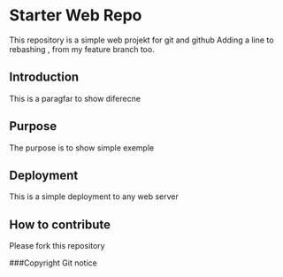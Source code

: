 # Starter Web Repo

This repository is a simple web projekt for git and github
Adding a line to rebashing , from my feature branch too.

## Introduction 
This is a paragfar to show diferecne

## Purpose
The purpose is to show simple exemple

## Deployment
This is a simple deployment to any web server

## How to contribute
Please fork this repository

###Copyright
Git notice